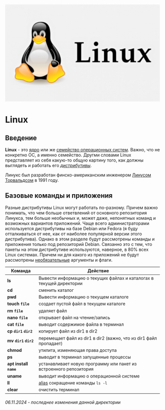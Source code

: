 ![Linux](../assets/linux-logo.png)

# **Linux** 

## Введение

**Linux** - это [ядро](../Dictionary.md#ядро--) или же <u>семейство операционных систем</u>. Важно, что не конкретно ОС, а именно семейство. Другми словами Linux представляет из себя какую-то общую картину того, как должны выглядеть и работать его [*дистрибутивы*](../Dictionary.md#дистрибутив--).

Линукс был разработан финско-американским инженером [Линусом Торвальдсом](https://ru.wikipedia.org/wiki/Торвальдс,_Линус) в 1991 году. 


## Базовые команды и приложения

Разные дистрибутивы Linux могут работать по-разному. Причем важно понимать, что чем больше ответвлений от основного репозитория Линукса, тем больше необычных и, может даже, непонятных команд и возможных вариантов приложений. Чаще всего администраторами используется дистрибутивы на базе Debian или Fedora (я буду отталкиваться от нее, как от наиболее популярной версии этого дистрибутива). Однако в этом разделе будут рассмотрены команды и приложения только под репозиторий Debian. Связанно это с тем, что пакеты на этом дистрибутиве используются, наверное, в 80% всех Linux системах. Причем ни для какого из приложений не будут рассмотрены <u>необязательные</u> аргументы и флаги.

| Команда | Действие                                    |
| ------------------ | ------------------------------------------- |
| **ls**        | Вывести информацию о текущих файлах и каталогах в текущей директории |
| **cd**      |  сменить каталог |
| **pwd**       |    Вывести информацию о текущем каталоге   |
| **touch `file`** | создает пустой файл в текущем каталоге|
| **rm `file`** | удаляет файл |
| **nano `file`** | открывает файл на чтение/запись|
| **cat `file`** | выводит содержимое файла в терминал|
| **cp `dir1` `dir2`** | копирует файл из dir1 в dir2|
| **mv `dir1` `dir2`** | перемещает файл из dir1 в dir2 (важно, что из dir1 файл пропадает) |
| **chmod** | утилита, изменяющая права доступа|
| **ps** | выводит в терминал запущенные процессы |
| **apt install `name`** | устанавливает новую программу или пакет из встроенного репозитория |
| **uname** | выводит информацию о операционной системе |
| **ll** | [alias](../Dictionary.md#alias---это-по-сути-ярлыки-команд-linux-команда-alias-позволяет-пользователю-запускать-любую-команду-или-даже-группу-команд-в-том-числе-с-опциями-параметрами-и-файлами-вводом-одного-слова-или-даже-символа) сокращение команды  `ls -l`|
| **clear** | очистить терминал|




###### 06.11.2024 - последнее изменения данной директории